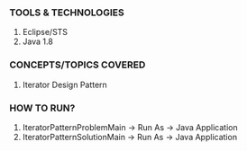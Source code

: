 ### TOOLS & TECHNOLOGIES
  1. Eclipse/STS
  2. Java 1.8

### CONCEPTS/TOPICS COVERED
  1. Iterator Design Pattern

### HOW TO RUN?
  1. IteratorPatternProblemMain -> Run As -> Java Application
  2. IteratorPatternSolutionMain -> Run As -> Java Application
